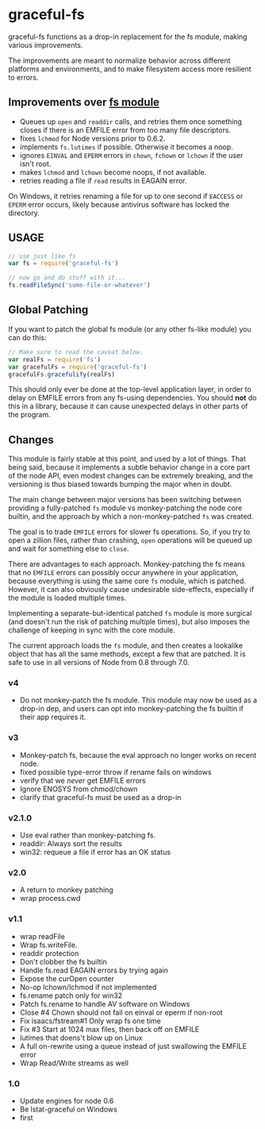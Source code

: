 # graceful-fs

graceful-fs functions as a drop-in replacement for the fs module,
making various improvements.

The improvements are meant to normalize behavior across different
platforms and environments, and to make filesystem access more
resilient to errors.








<extoc></extoc>

## Improvements over [fs module](https://nodejs.org/api/fs.html)

* Queues up `open` and `readdir` calls, and retries them once
  something closes if there is an EMFILE error from too many file
  descriptors.
* fixes `lchmod` for Node versions prior to 0.6.2.
* implements `fs.lutimes` if possible. Otherwise it becomes a noop.
* ignores `EINVAL` and `EPERM` errors in `chown`, `fchown` or
  `lchown` if the user isn't root.
* makes `lchmod` and `lchown` become noops, if not available.
* retries reading a file if `read` results in EAGAIN error.

On Windows, it retries renaming a file for up to one second if `EACCESS`
or `EPERM` error occurs, likely because antivirus software has locked
the directory.

## USAGE

```javascript
// use just like fs
var fs = require('graceful-fs')

// now go and do stuff with it...
fs.readFileSync('some-file-or-whatever')
```

## Global Patching

If you want to patch the global fs module (or any other fs-like
module) you can do this:

```javascript
// Make sure to read the caveat below.
var realFs = require('fs')
var gracefulFs = require('graceful-fs')
gracefulFs.gracefulify(realFs)
```

This should only ever be done at the top-level application layer, in
order to delay on EMFILE errors from any fs-using dependencies.  You
should **not** do this in a library, because it can cause unexpected
delays in other parts of the program.

## Changes

This module is fairly stable at this point, and used by a lot of
things.  That being said, because it implements a subtle behavior
change in a core part of the node API, even modest changes can be
extremely breaking, and the versioning is thus biased towards
bumping the major when in doubt.

The main change between major versions has been switching between
providing a fully-patched `fs` module vs monkey-patching the node core
builtin, and the approach by which a non-monkey-patched `fs` was
created.

The goal is to trade `EMFILE` errors for slower fs operations.  So, if
you try to open a zillion files, rather than crashing, `open`
operations will be queued up and wait for something else to `close`.

There are advantages to each approach.  Monkey-patching the fs means
that no `EMFILE` errors can possibly occur anywhere in your
application, because everything is using the same core `fs` module,
which is patched.  However, it can also obviously cause undesirable
side-effects, especially if the module is loaded multiple times.

Implementing a separate-but-identical patched `fs` module is more
surgical (and doesn't run the risk of patching multiple times), but
also imposes the challenge of keeping in sync with the core module.

The current approach loads the `fs` module, and then creates a
lookalike object that has all the same methods, except a few that are
patched.  It is safe to use in all versions of Node from 0.8 through
7.0.

### v4

* Do not monkey-patch the fs module.  This module may now be used as a
  drop-in dep, and users can opt into monkey-patching the fs builtin
  if their app requires it.

### v3

* Monkey-patch fs, because the eval approach no longer works on recent
  node.
* fixed possible type-error throw if rename fails on windows
* verify that we *never* get EMFILE errors
* Ignore ENOSYS from chmod/chown
* clarify that graceful-fs must be used as a drop-in

### v2.1.0

* Use eval rather than monkey-patching fs.
* readdir: Always sort the results
* win32: requeue a file if error has an OK status

### v2.0

* A return to monkey patching
* wrap process.cwd

### v1.1

* wrap readFile
* Wrap fs.writeFile.
* readdir protection
* Don't clobber the fs builtin
* Handle fs.read EAGAIN errors by trying again
* Expose the curOpen counter
* No-op lchown/lchmod if not implemented
* fs.rename patch only for win32
* Patch fs.rename to handle AV software on Windows
* Close #4 Chown should not fail on einval or eperm if non-root
* Fix isaacs/fstream#1 Only wrap fs one time
* Fix #3 Start at 1024 max files, then back off on EMFILE
* lutimes that doens't blow up on Linux
* A full on-rewrite using a queue instead of just swallowing the EMFILE error
* Wrap Read/Write streams as well

### 1.0

* Update engines for node 0.6
* Be lstat-graceful on Windows
* first
